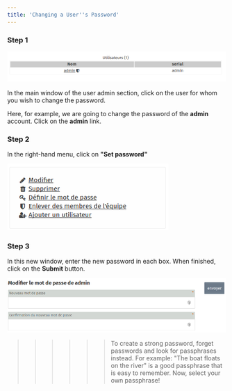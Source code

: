 ```yaml
---
title: 'Changing a User''s Password'
---
```


### Step 1
![](1.png)

In the main window of the user admin section, click on the user for whom you wish to change the password. 

Here, for example, we are going to change the password of the **admin** account. Click on the **admin** link.

### Step 2
In the right-hand menu, click on **"Set password"**

![](2.png)

### Step 3

In this new window, enter the new password in each box. When finished, click on the **Submit** button.

![](3.png)

>>>>>>To create a strong password, forget passwords and look for passphrases instead. For example: "The boat floats on the river" is a good passphrase that is easy to remember. Now, select your own passphrase!
